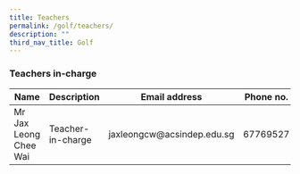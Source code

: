 ```yaml
---
title: Teachers
permalink: /golf/teachers/
description: ""
third_nav_title: Golf
---
```

### Teachers in-charge

<table>
<thead>
  <tr>
    <th>Name</th>
    <th>Description</th>
    <th>Email address</th>
    <th>Phone no.</th>
  </tr>
</thead>
<tbody>
  <tr>
    <td>Mr Jax Leong Chee Wai</td>
    <td>Teacher-in-charge</td>
    <td>jaxleongcw@acsindep.edu.sg</td>
    <td>67769527</td>
  </tr>
</tbody>
</table>
